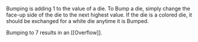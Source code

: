 Bumping is adding 1 to the value of a die. To Bump a die, simply change the face-up side of the die to the next highest value. If the die is a colored die, it should be exchanged for a white die anytime it is Bumped. 

Bumping to 7 results in an [[Overflow]].